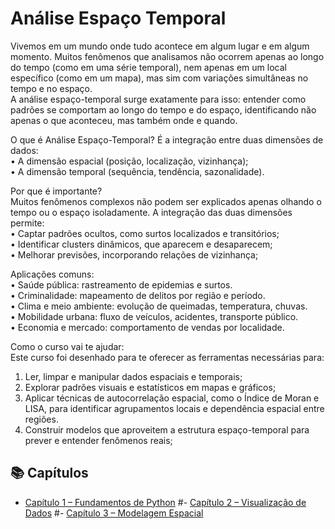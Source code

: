 # Análise Espaço Temporal
Vivemos em um mundo onde tudo acontece em algum lugar e em algum momento. Muitos fenômenos que analisamos não ocorrem apenas ao longo do tempo (como em uma série temporal), nem apenas em um local específico (como em um mapa), mas sim com variações simultâneas no tempo e no espaço.\
A análise espaço-temporal surge exatamente para isso: entender como padrões se comportam ao longo do tempo e do espaço, identificando não apenas o que aconteceu, mas também onde e quando.

O que é Análise Espaço-Temporal?
É a integração entre duas dimensões de dados:\
•	A dimensão espacial (posição, localização, vizinhança);\
•	A dimensão temporal (sequência, tendência, sazonalidade).

Por que é importante?\
Muitos fenômenos complexos não podem ser explicados apenas olhando o tempo ou o espaço isoladamente. A integração das duas dimensões permite:\
•	Captar padrões ocultos, como surtos localizados e transitórios;\
•	Identificar clusters dinâmicos, que aparecem e desaparecem;\
•	Melhorar previsões, incorporando relações de vizinhança;

Aplicações comuns:\
•	Saúde pública: rastreamento de epidemias e surtos.\
•	Criminalidade: mapeamento de delitos por região e período.\
•	Clima e meio ambiente: evolução de queimadas, temperatura, chuvas.\
•	Mobilidade urbana: fluxo de veículos, acidentes, transporte público.\
•	Economia e mercado: comportamento de vendas por localidade.


Como o curso vai te ajudar:\
Este curso foi desenhado para te oferecer as ferramentas necessárias para:
1.	Ler, limpar e manipular dados espaciais e temporais;
2.	Explorar padrões visuais e estatísticos em mapas e gráficos;
3.	Aplicar técnicas de autocorrelação espacial, como o Índice de Moran e LISA, para identificar agrupamentos locais e dependência espacial entre regiões.
4.	Construir modelos que aproveitem a estrutura espaço-temporal para prever e entender fenômenos reais;


## 📚 Capítulos

- [Capítulo 1 – Fundamentos de Python](./cap1/)
#- [Capítulo 2 – Visualização de Dados](./cap2/)
#- [Capítulo 3 – Modelagem Espacial](./cap3/)
